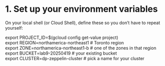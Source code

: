 # 1. Set up your environment variables
On your local shell (or Cloud Shell), define these so you don’t have to repeat yourself:

export PROJECT_ID=$(gcloud config get-value project)  
export REGION=northamerica-northeast1         # Toronto region  
export ZONE=northamerica-northeast1-b        # one of the zones in that region  
export BUCKET=lab9-20250419                  # your existing bucket  
export CLUSTER=dp-zeppelin-cluster           # pick a name for your cluster  

